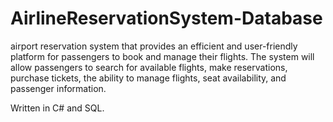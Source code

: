 # AirlineReservationSystem-Database
airport reservation system that provides an efficient and user-friendly platform for passengers to book and manage their flights. The system will allow passengers to search for available flights, make reservations, purchase tickets, the ability to manage flights, seat availability, and passenger information.

Written in C# and SQL.
